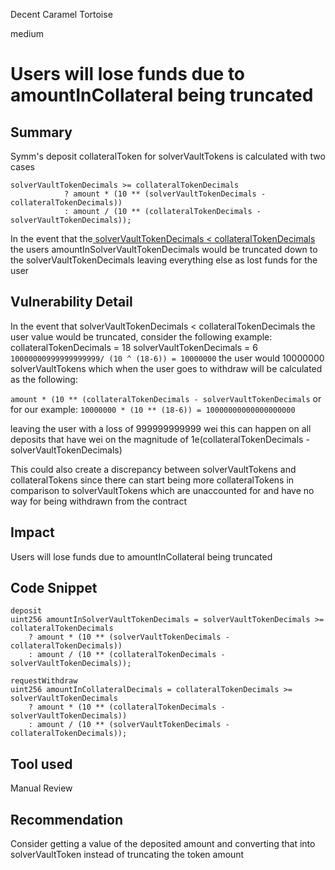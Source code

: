Decent Caramel Tortoise

medium

# Users will lose funds due to amountInCollateral being truncated

## Summary

Symm's deposit collateralToken for solverVaultTokens is calculated with two cases

```Solidity 
solverVaultTokenDecimals >= collateralTokenDecimals
            ? amount * (10 ** (solverVaultTokenDecimals - collateralTokenDecimals))
            : amount / (10 ** (collateralTokenDecimals - solverVaultTokenDecimals));
```
In the event that the[ solverVaultTokenDecimals < collateralTokenDecimals](https://github.com/sherlock-audit/2023-12-symm-io/blob/main/solver-vaults/contracts/SolverVaults.sol#L216-L217) the users amountInSolverVaultTokenDecimals would be truncated down to the solverVaultTokenDecimals leaving everything else as lost funds for the user
 
## Vulnerability Detail
In the event that solverVaultTokenDecimals < collateralTokenDecimals the user value would be truncated, consider the following example:
collateralTokenDecimals = 18
solverVaultTokenDecimals = 6
`10000000999999999999/ (10 ^ (18-6)) = 10000000`
the user would 10000000 solverVaultTokens which when the user goes to withdraw will be calculated as the following:

`amount * (10 ** (collateralTokenDecimals - solverVaultTokenDecimals` or for our example:
`10000000 * (10 ** (18-6)) = 10000000000000000000` 

leaving the user with a loss of 999999999999 wei this can happen on all deposits that have wei on the magnitude of 1e(collateralTokenDecimals - solverVaultTokenDecimals)

This could also create a discrepancy between solverVaultTokens and collateralTokens since there can start being more collateralTokens in comparison to solverVaultTokens which are unaccounted for and have no way for being withdrawn from the contract

## Impact
Users will lose funds due to amountInCollateral being truncated
## Code Snippet
```Solidity
deposit
uint256 amountInSolverVaultTokenDecimals = solverVaultTokenDecimals >= collateralTokenDecimals
    ? amount * (10 ** (solverVaultTokenDecimals - collateralTokenDecimals))
    : amount / (10 ** (collateralTokenDecimals - solverVaultTokenDecimals));
```

```Solidity
requestWithdraw
uint256 amountInCollateralDecimals = collateralTokenDecimals >= solverVaultTokenDecimals
    ? amount * (10 ** (collateralTokenDecimals - solverVaultTokenDecimals))
    : amount / (10 ** (solverVaultTokenDecimals - collateralTokenDecimals));
```

## Tool used
Manual Review

## Recommendation
Consider getting a value of the deposited amount and converting that into solverVaultToken instead of truncating the token amount
